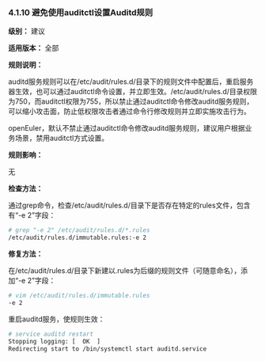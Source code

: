 ### 4.1.10 避免使用auditctl设置Auditd规则

**级别：** 建议

**适用版本：** 全部

**规则说明：** 

auditd服务规则可以在/etc/audit/rules.d/目录下的规则文件中配置后，重启服务器生效，也可以通过auditctl命令设置，并立即生效。/etc/audit/rules.d/目录权限为750，而auditctl权限为755，所以禁止通过auditctl命令修改auditd服务规则，可以缩小攻击面，防止低权限攻击者通过命令行修改规则并立即实施攻击行为。

openEuler，默认不禁止通过auditctl命令修改auditd服务规则，建议用户根据业务场景，禁用auditctl方式设置。

**规则影响：**

无

**检查方法：**

通过grep命令，检查/etc/audit/rules.d/目录下是否存在特定的rules文件，包含有“-e 2”字段：

```bash
# grep "-e 2" /etc/audit/rules.d/*.rules
/etc/audit/rules.d/immutable.rules:-e 2
```

**修复方法：**

在/etc/audit/rules.d/目录下新建以.rules为后缀的规则文件（可随意命名），添加“-e 2”字段：

```bash
# vim /etc/audit/rules.d/immutable.rules
-e 2
```

重启auditd服务，使规则生效：

```bash
# service auditd restart
Stopping logging: [  OK  ]
Redirecting start to /bin/systemctl start auditd.service
```